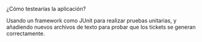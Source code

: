 ¿Cómo testearías la aplicación?

Usando un framework como JUnit para realizar pruebas unitarias, y añadiendo nuevos archivos de texto para probar que los tickets se generan correctamente.
